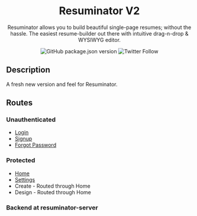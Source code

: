 <h1 align="center"> Resuminator V2</h1>
<div align="center">

Resuminator allows you to build beautiful single-page resumes; without the hassle. The easiest resume-builder out there with intuitive drag-n-drop & WYSIWYG editor.
  
![GitHub package.json version](https://img.shields.io/github/package-json/v/resuminator/resuminator?style=flat-square)
![Twitter Follow](https://img.shields.io/twitter/follow/resuminator?style=social)

</div>

## Description
A fresh new version and feel for Resuminator.

## Routes

### Unauthenticated
* [Login](https://resuminator-next.netlify.app/login)
* [Signup](https://resuminator-next.netlify.app/signup)
* [Forgot Password](https://resuminator-next.netlify.app/LoginHelp)

### Protected
* [Home](https://resuminator-next.netlify.app/home)
* [Settings](https://resuminator-next.netlify.app/settings)
* Create - Routed through Home
* Design - Routed through Home

### Backend at resuminator-server